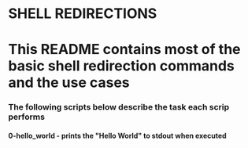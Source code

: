 # SHELL REDIRECTIONS
# This README contains most of the basic shell redirection commands and the use cases
###  The following scripts below describe the task each scrip performs

#### 0-hello_world - prints the "Hello World" to stdout when executed
